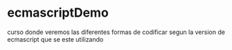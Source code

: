 # ecmascriptDemo
curso donde veremos las diferentes formas de codificar segun la version de ecmascript que se este utilizando 
